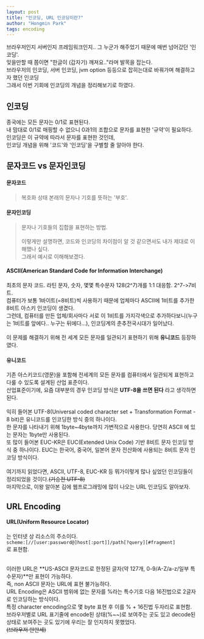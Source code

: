 ```yaml
---
layout: post
title: "인코딩, URL 인코딩이란?"
author: "Hongmin Park"
tags: encoding
---
```


브라우저인지 서버인지 프레임워크인지.. 그 누군가 해주었기 때문에 매번 넘어갔던 '인코딩'.<br>
잊을만할 때 쯤이면 "한글이 (갑자기) 깨져요.."라며 발목을 잡는다.<br>
브라우저의 인코딩, 서버 인코딩, jvm option 등등으로 잡히는대로 바꿔가며 해결하고자 했던 인코딩<br>
그래서 이번 기회에 인코딩의 개념을 정리해보기로 하였다.<br>

## 인코딩
종국에는 모든 문자는 0/1로 표현된다.<br>
내 맘대로 0/1로 매핑할 수 없으니 0과1의 조합으로 문자를 표현한 '규약'이 필요하다.<br>
인코딩은 이 규약에 따라서 문자를 표현한 것인데,<br>
인코딩 개념을 위해 '코드'와 '인코딩'을 구별할 줄 알아야 한다.<br>

## 문자코드 vs 문자인코딩
#### 문자코드
> 복호화 상태 본래의 문자나 기호를 뜻하는 '부호'. 
#### 문자인코딩
> 문자나 기호들의 집합을 표현하는 방법. 
<br><br>
이렇게만 설명하면, 코드와 인코딩의 차이점이 알 것 같으면서도 내가 제대로 이해했나 싶다. <br>
그래서 예시로 이해해보겠다. <br>

#### ASCII(American Standard Code for Information Interchange)
최초의 문자 코드. 라틴 문자, 숫자, 몇몇 특수문자 128(2^7)개를 1:1 대응함. 2^7->7비트. <br>
컴퓨터가 보통 1바이트(=8비트)씩 사용하기 때문에 업체마다 ASCII에 1비트를 추가한 8비트 아스키 인코딩이 생겼다. <br>
그런데, 컴퓨터를 만든 업체/회사마다 서로 이 1비트를 가지각색으로 추가하다보니(누구는 1비트를 앞에다.. 누구는 뒤에다...), 인코딩계의 춘추전국시대가 일어났다. <br>
<br>
이 문제를 해결하기 위해 전 세계 모든 문자를 일관되기 표현하기 위해 **유니코드** 등장하였다. 
#### 유니코드
기존 아스키코드(영문)을 포함해 전세계의 모든 문자를 컴퓨터에서 일관되게 표현하고 다룰 수 있도록 설계된 산업 표준이다.<br>
산업표준이기에, 요즘 대부분의 경우 인코딩 방식은 **UTF-8을 쓰면 된다** 라고 생각하면 된다.<br><br>
익히 들어본 UTF-8(Universal coded character set + Transformation Format - 8 bit)은 유니코드를 인코딩한 방식 중의 하나이다. <br>
한 문자를 나타내기 위해 1byte~4byte까지 가변적으로 사용한다. 당연히 ASCII 에 있는 문자는 1byte만 사용된다.<br>
또 많이 들어본 EUC-KR은 EUC(Extended Unix Code) 기반 8비트 문자 인코딩 방식 중 하나이다. EUC는 한국어, 중국어, 일본어 문자 전산화에 사용되는 8비트 문자 인코딩 방식이다. 
<br><br>
여기까지 읽었다면, ASCII, UTF-8, EUC-KR 등 뭐가이렇게 많나 싶었던 인코딩들이 정리되었을 것이다.~~(기승전 UTF-8)~~<br>
마지막으로, 이왕 알아본 김에 웹프로그래밍에 많이 나오는 URL 인코딩도 알아보자.

## URL Encoding
#### URL(Uniform Resource Locator)
는 인터넷 상 리소스의 주소이다.<br>
`scheme:[//[user:password@]host[:port]]/path[?query][#fragment]`<br>
로 표현함.<br><br>

이러한 URL은 **US-ASCII 문자코드로 한정된 글자(약 127개, 0-9/A-Z/a-z/일부 특수문자)**만 표현이 가능하다. <br>
즉, non ASCII 문자는 URL에 표현 불가능하다.<br>
URL Encoding은 ASCII 범위에 없는 문자를 %라는 특수기호 다음 16진법으로 2글자로 인코딩하는 방식이다.<br>
특정 character encoding으로 몇 byte 표현 후 이를 % + 16진법 두자리로 표현함.<br>
브라우저별로 URL 표기줄에 encode된 상태(%~~)로 보여주는 곳도 있고 decode된 상태로 보여주는 곳도 있기에 우리는 잘 인지하지 못했었다.<br>
~~(브라우저 만만세)~~

